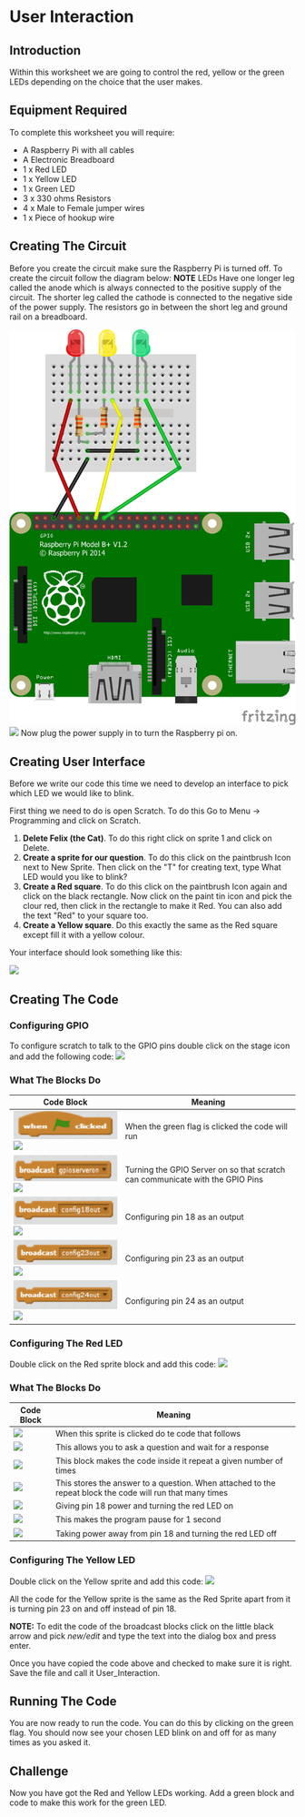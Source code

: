 <link rel="stylesheet" type="text/css" href="C:/Users/kez/Documents/GitHub/DundeeRJam/Resources/mystyle.css">

# User Interaction
## Introduction
Within this worksheet we are going to control the red, yellow or the green LEDs depending on the choice that the user makes. 

## Equipment Required
To complete this worksheet you will require:
* A Raspberry Pi with all cables
* A Electronic Breadboard
* 1 x Red LED
* 1 x Yellow LED
* 1 x Green LED
* 3 x 330 ohms Resistors
* 4 x Male to Female jumper wires
* 1 x Piece of hookup wire

## Creating The Circuit
Before you create the circuit make sure the Raspberry Pi is turned off.
To create the circuit follow the diagram below:
**NOTE** LEDs Have one longer leg called the anode which is always connected to the positive supply of the circuit. The shorter leg called the cathode is connected to the negative side of the power supply. The resistors go in between the short leg and ground rail on a breadboard.

![](https://github.com/DundeeRJam/Resources/blob/master/Images/LEDs.png)
![](C:/Users/kez/Documents/GitHub/DundeeRJam/Resources/Images/LEDs.png)
Now plug the power supply in to turn the Raspberry pi on.

## Creating User Interface
Before we write our code this time we need to develop an interface to pick which LED we would like to blink.

First thing we need to do is open Scratch. To do this Go to Menu -> Programming and click on Scratch.

1. **Delete Felix (the Cat)**. To do this right click on sprite 1 and click on Delete.
2. **Create a sprite for our question**. To do this click on the paintbrush Icon next to New Sprite. Then click on the "T" for creating text, type What LED would you like to blink?
3. **Create a Red square**. To do this click on the paintbrush Icon again and click on the black rectangle. Now click on the paint tin icon and pick the clour red, then click in the rectangle to make it Red. You can also add the text "Red" to your square too.
4. **Create a Yellow square**. Do this exactly the same as the Red square except fill it with a yellow colour.

Your interface should look something like this:

![](C:/Users/kez/Documents/GitHub/DundeeRJam/Resources/Images/User_Interaction.png)

## Creating The Code
### Configuring GPIO
To configure scratch to talk to the GPIO pins double click on the stage icon and add the following code:
![](C:/Users/kez/Documents/GitHub/DundeeRJam/Resources/Images/User_Interaction_Code1.png)

### What The Blocks Do
Code Block                                                                                    | Meaning
----------------------------------------------------------------------------------------------|-----------------------------------------
![](https://github.com/DundeeRJam/Resources/blob/master/Images/Green_Flag.png) ![](C:/Users/kez/Documents/GitHub/DundeeRJam/Resources/Images/Green_Flag.png)      | When the green flag is clicked the code will run
![](https://github.com/DundeeRJam/Resources/blob/master/Images/GPIO_Server.png)![](C:/Users/kez/Documents/GitHub/DundeeRJam/Resources/Images/GPIO_Server.png) | Turning the GPIO Server on so that scratch can communicate with the GPIO Pins
![](https://github.com/DundeeRJam/Resources/blob/master/Images/18_out.png)![](C:/Users/kez/Documents/GitHub/DundeeRJam/Resources/Images/18_out.png)          | Configuring pin 18 as an output
![](https://github.com/DundeeRJam/Resources/blob/master/Images/23_out.png)![](C:/Users/kez/Documents/GitHub/DundeeRJam/Resources/Images/23_out.png)          | Configuring pin 23 as an output
![](https://github.com/DundeeRJam/Resources/blob/master/Images/24_out.png)![](C:/Users/kez/Documents/GitHub/DundeeRJam/Resources/Images/24_out.png)          | Configuring pin 24 as an output

### Configuring The Red LED
Double click on the Red sprite block and add this code:
![](C:/Users/kez/Documents/GitHub/DundeeRJam/Resources/Images/User_Interaction_Code2.png)

### What The Blocks Do
Code Block                                                  | Meaning
------------------------------------------------------------|------------------------------------------------------------------------------------------------------------
![](C:/Users/kez/Documents/GitHub/DundeeRJam/Resources/Images/Sprite_Clicked.png)| When this sprite is clicked do te code that follows
![](C:/Users/kez/Documents/GitHub/DundeeRJam/Resources/Images/Ask_Wait.png)| This allows you to ask a question and wait for a response
![](C:/Users/kez/Documents/GitHub/DundeeRJam/Resources/Images/Repeat.png) | This block makes the code inside it repeat a given number of times
![](C:/Users/kez/Documents/GitHub/DundeeRJam/Resources/Images/Answer.png) | This stores the answer to a question. When attached to the repeat block the code will run that many times
![](C:/Users/kez/Documents/GitHub/DundeeRJam/Resources/Images/18_on.png) | Giving pin 18 power and turning the red LED on
![](C:/Users/kez/Documents/GitHub/DundeeRJam/Resources/Images/Wait.png) | This makes the program pause for 1 second
![](C:/Users/kez/Documents/GitHub/DundeeRJam/Resources/Images/18_off.png) | Taking power away from pin 18 and turning the red LED off

### Configuring The Yellow LED
Double click on the Yellow sprite and add this code:
![](C:/Users/kez/Documents/GitHub/DundeeRJam/Resources/Images/User_Interaction_Code3.png)

All the code for the Yellow sprite is the same as the Red Sprite apart from it is turning pin 23 on and off instead of pin 18.

**NOTE:** To edit the code of the broadcast blocks click on the little black arrow and pick *new/edit* and type the text into the dialog box and press enter.

Once you have copied the code above and checked to make sure it is right. Save the file and call it User_Interaction.

## Running The Code
You are now ready to run the code. You can do this by clicking on the green flag. You should now see your chosen LED blink on and off for as many times as you asked it.

## Challenge
Now you have got the Red and Yellow LEDs working. Add a green block and code to make this work for the green LED.
